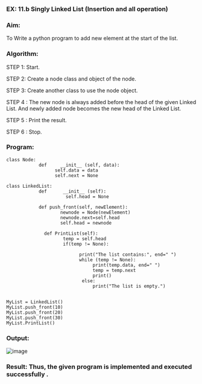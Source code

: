 ### EX: 11.b Singly Linked List (Insertion and all operation)


### Aim: 
To Write a python program to add new element at the start of the list.


### Algorithm:

STEP 1: Start.

STEP 2: Create a node class and object of the node.

STEP 3: Create another class to use the node object.

STEP 4 : The new node is always added before the head of the given Linked List. And newly added node becomes the new head of the Linked List.

STEP 5 : Print the result.

STEP 6 : Stop.

### Program:
```
class Node:
            def     __init__ (self, data):
                  self.data = data
                  self.next = None

class LinkedList:
            def      __init__ (self):
                      self.head = None

            def push_front(self, newElement):
                    newnode = Node(newElement)
                    newnode.next=self.head
                    self.head = newnode
 
              def PrintList(self):
                     temp = self.head
                     if(temp != None):
           
                           print("The list contains:", end=" ")
                           while (temp != None):
                                print(temp.data, end=" ")
                                temp = temp.next
                                print()
                            else:
                                print("The list is empty.")


MyList = LinkedList()
MyList.push_front(10)
MyList.push_front(20)
MyList.push_front(30)
MyList.PrintList()
```
### Output:
![image](https://github.com/user-attachments/assets/4dae3c02-c85a-4294-9c03-294102d7fd9c)



### Result: Thus, the given program is implemented and executed successfully .
 


